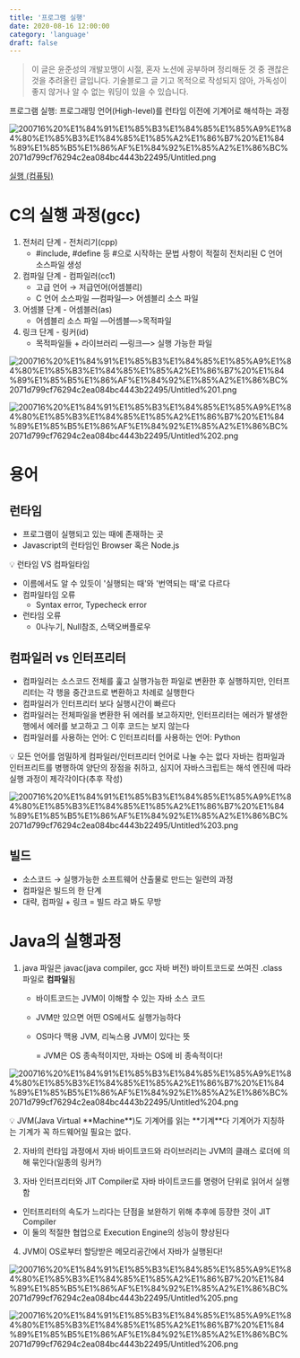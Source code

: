 ```yaml
---
title: '프로그램 실행'
date: 2020-08-16 12:00:00
category: 'language'
draft: false
---
```


> 이 글은 윤준성의 개발꼬맹이 시절, 혼자 노션에 공부하며 정리해둔 것 중 괜찮은 것을 추려올린 글입니다.
> 기술블로그 글 기고 목적으로 작성되지 않아, 가독성이 좋지 않거나 알 수 없는 워딩이 있을 수 있습니다.

프로그램 실행: 프로그래밍 언어(High-level)를 런타임 이전에 기계어로 해석하는 과정

![200716%20%E1%84%91%E1%85%B3%E1%84%85%E1%85%A9%E1%84%80%E1%85%B3%E1%84%85%E1%85%A2%E1%86%B7%20%E1%84%89%E1%85%B5%E1%86%AF%E1%84%92%E1%85%A2%E1%86%BC%2071d799cf76294c2ea084bc4443b22495/Untitled.png](images/200816-1.png)

[실행 (컴퓨팅)](https://ko.wikipedia.org/wiki/%EC%8B%A4%ED%96%89_(%EC%BB%B4%ED%93%A8%ED%8C%85))

# C의 실행 과정(gcc)

1. 전처리 단계 - 전처리기(cpp)
    - #include, #define 등 #으로 시작하는 문법 사항이 적절히 전처리된 C 언어 소스파일 생성
2. 컴파일 단계 - 컴파일러(cc1)
    - 고급 언어 → 저급언어(어셈블리)
    - C 언어 소스파일 —컴파일—> 어셈블리 소스 파일
3. 어셈블 단계 - 어셈블러(as)
    - 어셈블리 소스 파일 —어셈블—>목적파일
4. 링크 단계 - 링커(id)
    - 목적파일들 + 라이브러리 —링크—> 실행 가능한 파일

![200716%20%E1%84%91%E1%85%B3%E1%84%85%E1%85%A9%E1%84%80%E1%85%B3%E1%84%85%E1%85%A2%E1%86%B7%20%E1%84%89%E1%85%B5%E1%86%AF%E1%84%92%E1%85%A2%E1%86%BC%2071d799cf76294c2ea084bc4443b22495/Untitled%201.png](images/200816-2.png)

![200716%20%E1%84%91%E1%85%B3%E1%84%85%E1%85%A9%E1%84%80%E1%85%B3%E1%84%85%E1%85%A2%E1%86%B7%20%E1%84%89%E1%85%B5%E1%86%AF%E1%84%92%E1%85%A2%E1%86%BC%2071d799cf76294c2ea084bc4443b22495/Untitled%202.png](images/200816-3.png)

# 용어

## 런타임

- 프로그램이 실행되고 있는 때에 존재하는 곳
- Javascript의 런타임인 Browser 혹은 Node.js

<aside>
💡 런타임 VS 컴파일타임

* 이름에서도 알 수 있듯이 '실행되는 때'와 '번역되는 때'로 다르다
* 컴파일타임 오류
  - Syntax error, Typecheck error
* 런타임 오류
  - 0나누기, Null참조, 스택오버플로우

</aside>

## 컴파일러 vs 인터프리터

- 컴파일러는 소스코드 전체를 훑고 실행가능한 파일로 변환한 후 실행하지만,
인터프리터는 각 행을 중간코드로 변환하고 차례로 실행한다
- 컴파일러가 인터프리터 보다 실행시간이 빠르다
- 컴파일러는 전체파일을 변환한 뒤 에러를 보고하지만,
인터프리터는 에러가 발생한 행에서 에러를 보고하고 그 이후 코드는 보지 않는다
- 컴파일러를 사용하는 언어: C
인터프리터를 사용하는 언어: Python

<aside>
💡 모든 언어를 엄밀하게 컴파일러/인터프리터 언어로 나눌 수는 없다
자바는 컴파일과 인터프리트를 병행하여 양단의 장점을 취하고, 심지어 자바스크립트는 해석 엔진에 따라 실행 과정이 제각각이다(추후 작성)

</aside>

![200716%20%E1%84%91%E1%85%B3%E1%84%85%E1%85%A9%E1%84%80%E1%85%B3%E1%84%85%E1%85%A2%E1%86%B7%20%E1%84%89%E1%85%B5%E1%86%AF%E1%84%92%E1%85%A2%E1%86%BC%2071d799cf76294c2ea084bc4443b22495/Untitled%203.png](images/200816-4.png)

## 빌드

- 소스코드 → 실행가능한 소프트웨어 산출물로 만드는 일련의 과정
- 컴파일은 빌드의 한 단계
- 대략, 컴파일 + 링크 = 빌드 라고 봐도 무방

# Java의 실행과정

1. java 파일은 javac(java compiler, gcc 자바 버전) 바이트코드로 쓰여진 .class 파일로 **컴파일**됨
    - 바이트코드는 JVM이 이해할 수 있는 자바 소스 코드
    - JVM만 있으면 어떤 OS에서도 실행가능하다
    - OS마다 맥용 JVM, 리눅스용 JVM이 있다는 뜻
        
        = JVM은 OS 종속적이지만, 자바는 OS에 비 종속적이다!
        

![200716%20%E1%84%91%E1%85%B3%E1%84%85%E1%85%A9%E1%84%80%E1%85%B3%E1%84%85%E1%85%A2%E1%86%B7%20%E1%84%89%E1%85%B5%E1%86%AF%E1%84%92%E1%85%A2%E1%86%BC%2071d799cf76294c2ea084bc4443b22495/Untitled%204.png](images/200816-5.png)

<aside>
💡 JVM(Java Virtual **Machine**)도 기계어를 읽는 **기계**다
기계어가 지칭하는 기계가 꼭 하드웨어일 필요는 없다.

</aside>

2. 자바의 런타임 과정에서 자바 바이트코드와 라이브러리는 JVM의 클래스 로더에 의해 묶인다(일종의 링커?)

3. 자바 인터프리터와 JIT Compiler로 자바 바이트코드를 명령어 단위로 읽어서 실행함

- 인터프리터의 속도가 느리다는 단점을 보완하기 위해 추후에 등장한 것이 JIT Compiler
- 이 둘의 적절한 협업으로 Execution Engine의 성능이 향상된다

4. JVM이 OS로부터 할당받은 메모리공간에서 자바가 실행된다!

![200716%20%E1%84%91%E1%85%B3%E1%84%85%E1%85%A9%E1%84%80%E1%85%B3%E1%84%85%E1%85%A2%E1%86%B7%20%E1%84%89%E1%85%B5%E1%86%AF%E1%84%92%E1%85%A2%E1%86%BC%2071d799cf76294c2ea084bc4443b22495/Untitled%205.png](images/200816-6.png)

![200716%20%E1%84%91%E1%85%B3%E1%84%85%E1%85%A9%E1%84%80%E1%85%B3%E1%84%85%E1%85%A2%E1%86%B7%20%E1%84%89%E1%85%B5%E1%86%AF%E1%84%92%E1%85%A2%E1%86%BC%2071d799cf76294c2ea084bc4443b22495/Untitled%206.png](images/200816-7.png)